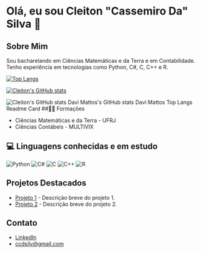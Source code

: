 # Olá, eu sou Cleiton "Cassemiro Da" Silva 👋


## Sobre Mim
Sou bacharelando em Ciências Matemáticas e da Terra e em Contabilidade. Tenho experiência em tecnologias como Python, C#, C, C++ e R. 

[![Top Langs](https://github-readme-stats.vercel.app/api/top-langs/?username=ccdsilva)](https://github.com/ccdsilva/github-readme-stats)

[![Cleiton's GitHub stats](https://github-readme-stats.vercel.app/api?username=ccdsilva&count_private=true)](https://github.com/ccdsilva/github-readme-stats)

![Cleiton's GitHub stats](https://github-readme-stats.vercel.app/api?username=ccdsilva&hide=contribs,prs)
Davi Mattos's GitHub stats  Davi Mattos Top Langs  Readme Card
##👨‍🎓 Formações
* Ciências Matemáticas e da Terra - UFRJ
* Ciências Contábeis - MULTIVIX
  
## 💻 Linguagens conhecidas e em estudo
![Python](https://img.shields.io/badge/Python-3776AB?style=for-the-badge&logo=python&logoColor=white)
![C#](https://img.shields.io/badge/C%23-239120?style=for-the-badge&logo=csharp&logoColor=white)
![C](https://img.shields.io/badge/C-00599C?style=for-the-badge&logo=c&logoColor=white)
![C++](https://img.shields.io/badge/C%2B%2B-00599C?style=for-the-badge&logo=c%2B%2B&logoColor=white)
![R](https://img.shields.io/badge/R-276DC3?style=for-the-badge&logo=r&logoColor=white)


## Projetos Destacados
- [Projeto 1](URL_do_Projeto) - Descrição breve do projeto 1.
- [Projeto 2](URL_do_Projeto) - Descrição breve do projeto 2.

## Contato
- [LinkedIn](URL_do_LinkedIn)
- [ccdsilv@gmail.com](mailto:ccdsilv@gmail.com)
